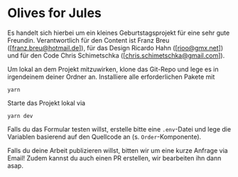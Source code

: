 # Olives for Jules

Es handelt sich hierbei um ein kleines Geburtstagsprojekt für eine sehr gute Freundin. Verantwortlich für den Content ist Franz Breu ([franz.breu@hotmail.de]), für das Design Ricardo Hahn ([rioo@gmx.net]) und für den Code Chris Schimetschka ([chris.schimetschka@gmail.com]).

Um lokal an dem Projekt mitzuwirken, klone das Git-Repo und lege es in irgendeinem deiner Ordner an. Installiere alle erforderlichen Pakete mit

```
yarn
```

Starte das Projekt lokal via

```
yarn dev
```

Falls du das Formular testen willst, erstelle bitte eine `.env`-Datei und lege die Variablen basierend auf den Quellcode an (s. `Order`-Komponente).

Falls du deine Arbeit publizieren willst, bitten wir um eine kurze Anfrage via Email! Zudem kannst du auch einen PR erstellen, wir bearbeiten ihn dann asap.
